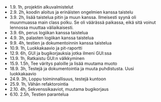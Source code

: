 - 1.9. 1h, projektin alkuvalmistelut
- 2.9. 2h, koodin aloitus ja erinäisten ongelmien kanssa taistelu
- 3.9. 2h, lisää taistelua pitin ja muun kanssa. Ilmeisesti syynä oli muunmuassa main class polku. Se oli väärässä paikassa, eikä sitä voinut lennossa muuttaa väliaikaisesti.
- 3.9. 6h, perus logiikan kanssa taistelua
- 4.9. 3h, palasten logiikan kanssa taistelua
- 9.9. 4h, testien ja dokumentoinnin kanssa taistelua
- 10.9. 1h, Luokkakaavio ja pit-raportti
- 12.9. 6h, GUI ja bugikorjauksia jotka ilmeni GUI:ssa
- 13.9. 1h, Ratkaistu GUI:n välkkyminen
- 15.9. 1.5h, Tee väritys paloille ja lisää muutama muoto
- 18.9. 3h, Testejä ja dokumentointia ja muuta puhdistusta. Uusi luokkakaavio
- 24.9. 3h, Loppu toiminnallisuus, testejä kuntoon
- 25.9. 1h, Vähän refaktorointia
- 2.10. 4h, Sekvenssikaaviot, muutama bugikorjaus
- 6.10. 2.5h, Testien parantelua
